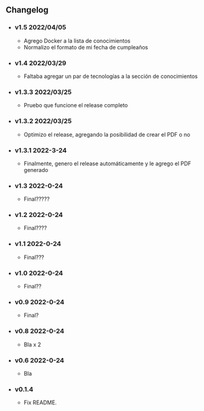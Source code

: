 ## Changelog

<!-- Version start @@ {"version": "v1.5", "release": "Added Knowledge", "shouldCreateRelease": "true", "shouldCreatePDF": "true"} -->

- ### v1.5 2022/04/05

  - Agrego Docker a la lista de conocimientos
  - Normalizo el formato de mi fecha de cumpleaños
  <!-- Version end -->

- ### v1.4 2022/03/29

  - Faltaba agregar un par de tecnologías a la sección de conocimientos

- ### v1.3.3 2022/03/25

  - Pruebo que funcione el release completo

- ### v1.3.2 2022/03/25

  - Optimizo el release, agregando la posibilidad de crear el PDF o no

- ### v1.3.1 2022-3-24

  - Finalmente, genero el release automáticamente y le agrego el PDF generado

- ### v1.3 2022-0-24

  - Final?????

- ### v1.2 2022-0-24

  - Final????

- ### v1.1 2022-0-24

  - Final???

- ### v1.0 2022-0-24

  - Final??

- ### v0.9 2022-0-24

  - Final?

- ### v0.8 2022-0-24

  - Bla x 2

- ### v0.6 2022-0-24

  - Bla

- ### v0.1.4

  - Fix README.